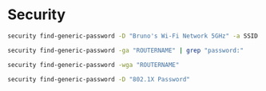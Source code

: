 # Security

```sh
security find-generic-password -D "Bruno's Wi-Fi Network 5GHz" -a SSID -g
```

```sh
security find-generic-password -ga "ROUTERNAME" | grep "password:"
```

```sh
security find-generic-password -wga "ROUTERNAME"
```

```sh
security find-generic-password -D "802.1X Password"
```

